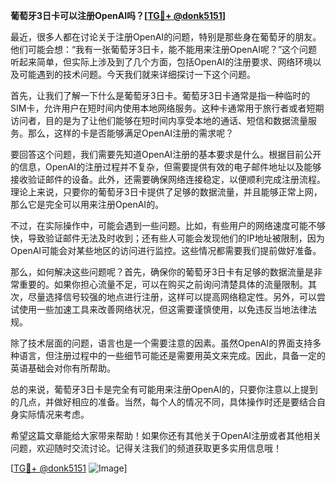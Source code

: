 **葡萄牙3日卡可以注册OpenAI吗？[[TG💪+ @donk5151](https://t.me/s/donk5151)]**

最近，很多人都在讨论关于注册OpenAI的问题，特别是那些身在葡萄牙的朋友。他们可能会想：“我有一张葡萄牙3日卡，能不能用来注册OpenAI呢？”这个问题听起来简单，但实际上涉及到了几个方面，包括OpenAI的注册要求、网络环境以及可能遇到的技术问题。今天我们就来详细探讨一下这个问题。

首先，让我们了解一下什么是葡萄牙3日卡。葡萄牙3日卡通常是指一种临时的SIM卡，允许用户在短时间内使用本地网络服务。这种卡通常用于旅行者或者短期访问者，目的是为了让他们能够在短时间内享受本地的通话、短信和数据流量服务。那么，这样的卡是否能够满足OpenAI注册的需求呢？

要回答这个问题，我们需要先知道OpenAI注册的基本要求是什么。根据目前公开的信息，OpenAI的注册过程并不复杂，但需要提供有效的电子邮件地址以及能够接收验证邮件的设备。此外，还需要确保网络连接稳定，以便顺利完成注册流程。理论上来说，只要你的葡萄牙3日卡提供了足够的数据流量，并且能够正常上网，那么它是完全可以用来注册OpenAI的。

不过，在实际操作中，可能会遇到一些问题。比如，有些用户的网络速度可能不够快，导致验证邮件无法及时收到；还有些人可能会发现他们的IP地址被限制，因为OpenAI可能会对某些地区的访问进行监控。这些情况都需要我们提前做好准备。

那么，如何解决这些问题呢？首先，确保你的葡萄牙3日卡有足够的数据流量是非常重要的。如果你担心流量不足，可以在购买之前询问清楚具体的流量限制。其次，尽量选择信号较强的地点进行注册，这样可以提高网络稳定性。另外，可以尝试使用一些加速工具来改善网络状况，但这需要谨慎使用，以免违反当地法律法规。

除了技术层面的问题，语言也是一个需要注意的因素。虽然OpenAI的界面支持多种语言，但注册过程中的一些细节可能还是需要用英文来完成。因此，具备一定的英语基础会对你有所帮助。

总的来说，葡萄牙3日卡是完全有可能用来注册OpenAI的，只要你注意以上提到的几点，并做好相应的准备。当然，每个人的情况不同，具体操作时还是要结合自身实际情况来考虑。

希望这篇文章能给大家带来帮助！如果你还有其他关于OpenAI注册或者其他相关问题，欢迎随时交流讨论。记得关注我们的频道获取更多实用信息哦！

[[TG💪+ @donk5151](https://t.me/s/donk5151) ![Image](https://i.postimg.cc/rwNCRYN7/Snipaste-2025-04-30-17-27-05.png)]